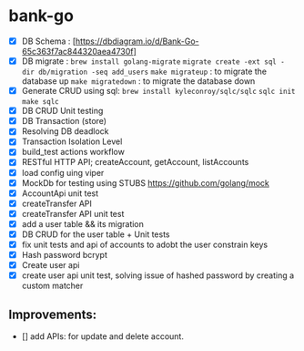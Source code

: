 # bank-go

- [x] DB Schema : [https://dbdiagram.io/d/Bank-Go-65c363f7ac844320aea4730f]
- [x] DB migrate :
      `brew install golang-migrate`
      `migrate create -ext sql -dir db/migration -seq add_users`
      `make migrateup` : to migrate the database up
      `make migratedown` : to migrate the database down
- [x] Generate CRUD using sql:
      `brew install kyleconroy/sqlc/sqlc`
      `sqlc init`
      `make sqlc`
- [x] DB CRUD Unit testing
- [x] DB Transaction (store)
- [x] Resolving DB deadlock
- [x] Transaction Isolation Level
- [x] build_test actions workflow
- [x] RESTful HTTP API; createAccount, getAccount, listAccounts
- [x] load config uing viper
- [x] MockDb for testing using STUBS https://github.com/golang/mock
- [x] AccountApi unit test
- [x] createTransfer API
- [x] createTransfer API unit test
- [x] add a user table && its migration
- [x] DB CRUD for the user table + Unit tests
- [x] fix unit tests and api of accounts to adobt the user constrain keys
- [x] Hash password bcrypt
- [x] Create user api
- [x] create user api unit test, solving issue of hashed password by creating a custom matcher

## Improvements:

- [] add APIs: for update and delete account.
